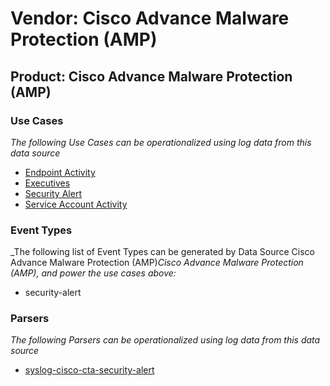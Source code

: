 Vendor: Cisco Advance Malware Protection (AMP)
==============================================
Product: Cisco Advance Malware Protection (AMP)
-----------------------------------------------

### Use Cases

_The following Use Cases can be operationalized using log data from this data source_

* [Endpoint Activity](../UseCases/usecase_endpoint_activity.md)
* [Executives](../UseCases/usecase_executives.md)
* [Security Alert](../UseCases/usecase_security_alert.md)
* [Service Account Activity](../UseCases/usecase_service_account_activity.md)


### Event Types

_The following list of Event Types can be generated by Data Source Cisco Advance Malware Protection (AMP)_Cisco Advance Malware Protection (AMP), and power the use cases above:_

- security-alert


### Parsers

_The following Parsers can be operationalized using log data from this data source_

* [syslog-cisco-cta-security-alert](../Parsers/parserContent_syslog-cisco-cta-security-alert.md)
